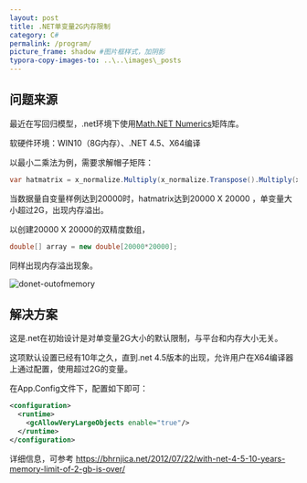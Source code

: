 ```yaml
---
layout: post
title: .NET单变量2G内存限制
category: C#
permalink: /program/
picture_frame: shadow #图片框样式，加阴影
typora-copy-images-to: ..\..\images\_posts
---
```


## 问题来源

最近在写回归模型，.net环境下使用[Math.NET Numerics](https://numerics.mathdotnet.com/#Math-NET-Numerics)矩阵库。

软硬件环境：WIN10（8G内存）、.NET 4.5、X64编译

以最小二乘法为例，需要求解帽子矩阵：

```c#
var hatmatrix = x_normalize.Multiply(x_normalize.Transpose().Multiply(x_normalize).Inverse()).Multiply(x_normalize.Transpose());
```



当数据量自变量样例达到20000时，hatmatrix达到20000 X 20000 ，单变量大小超过2G，出现内存溢出。



以创建20000 X 20000的双精度数组，

```c#
double[] array = new double[20000*20000];
```

同样出现内存溢出现象。

![donet-outofmemory](https://raw.githubusercontent.com/xwhsky/xwhsky.github.io/master/images/_posts/donet-outofmemory.png)

## 解决方案

这是.net在初始设计是对单变量2G大小的默认限制，与平台和内存大小无关。

这项默认设置已经有10年之久，直到.net 4.5版本的出现，允许用户在X64编译器上通过配置，使用超过2G的变量。

在App.Config文件下，配置如下即可：

```xml
<configuration>
  <runtime>
    <gcAllowVeryLargeObjects enable="true"/>
  </runtime>
</configuration>
```



详细信息，可参考 https://bhrnjica.net/2012/07/22/with-net-4-5-10-years-memory-limit-of-2-gb-is-over/





